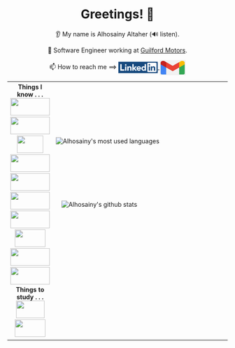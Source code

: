 <h1 align="center">Greetings! 👋</h1>

<p align="center">👂 My name is Alhosainy Altaher (🔊 listen).</p>
<p align="center"> 💼 Software Engineer working at <a href="http://guilfordmotors.com/">Guilford Motors</a>.</p>
<p align="center">📫 How to reach me ==> 
  <a href="https://www.linkedin.com/in/alhosainy-altaher-62597072/" color="none">
    <img align="center" width="90px" height="26px" src="/linkedin-image.png" alt="LinkedIn's logo">
  </a>
  <a href="mailto:alhosainy.altaher@gmail.com">
    <img align="center" width="60px" height="35px" src="/gmail-img.jpg" alt="Google Mail Icon">
  </a>
</p>


<table align="center">
  <tr>
    <th width="483">
      <div>Things I know . . .</div>
      <img width="90" height="40" src="https://img.shields.io/badge/-Java-%23007396?logo=java">
      <img width="90" height="40" src="https://img.shields.io/badge/-JavaScript-%23F7DF1E?logo=javascript&logoColor=black">
      <img width="60" height="40" src="https://img.shields.io/badge/-C-%23273593">
      <img width="90" height="40" src="https://img.shields.io/badge/-Python-%23ffdb4a?logo=python">
      <img width="90" height="40" src="https://img.shields.io/badge/-CSS-%231572B6?logo=css3">
      <img width="90" height="40" src="https://img.shields.io/badge/-JSON-%23000000?logo=json&logoColor=white&labelColor=grey&color=white">
      <img width="90" height="40" src="https://img.shields.io/badge/-HTML-%23E34F26?logo=html5&labelColor=E34F26&logoColor=white">
      <img width="70" height="40" src="https://img.shields.io/badge/-XML-lightgrey?labelColor=#de5934">
      <img width="90" height="40" src="https://img.shields.io/badge/-MongoDB-%2347A248?logo=mongodb&labelColor=412f1f">
      <img width="90" height="40" src="https://img.shields.io/badge/-ReactJs-61DAFB?logo=react&logoColor=white">
      <div>Things to study . . .</div>  
      <img width="65" height="40" src="https://img.shields.io/badge/-C%23-%232b0976">
      <img width="70" height="40" src="https://img.shields.io/badge/-C%2B%2B-%2300599C?logo=c++">
    </th>
    <td>
      <a href="https://github.com/hosja83/">
        <img height="145" width="495" align="right" src="https://github-readme-stats.vercel.app/api/top-langs/?username=hosja83&layout=compact&theme=buefy&hide_border=true" alt="Alhosainy's most used languages">
      </a> 
      <a href="https://github.com/hosja83/">
        <img height="190" width="482" align="right" src="https://github-readme-stats.vercel.app/api?username=hosja83&show_icons=true&include_all_commits=true&theme=buefy&hide_border=true" alt="Alhosainy's github stats">
    </td>
  </tr>
</table>

<!--
**hosja83/hosja83** is a ✨ _special_ ✨ repository because its `README.md` (this file) appears on your GitHub profile.

Here are some ideas to get you started:

- 🔭 I’m currently working on ...
- 🌱 I’m currently learning ...
- 💬 Ask me about ...
- 📫 How to reach me: ...
- ⚡ Fun fact: ...
-->
